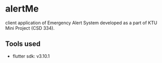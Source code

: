 # alertMe

client application of Emergency Alert System developed as a part of KTU Mini Project (CSD 334).

## Tools used
- flutter sdk: v3.10.1

